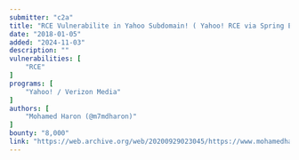 ```yaml
---
submitter: "c2a"
title: "RCE Vulnerabilite in Yahoo Subdomain! ( Yahoo! RCE via Spring Engine SSTI ) By tghawkins"
date: "2018-01-05"
added: "2024-11-03"
description: ""
vulnerabilities: [
    "RCE"
]
programs: [
    "Yahoo! / Verizon Media"
]
authors: [
    "Mohamed Haron (@m7mdharon)"
]
bounty: "8,000"
link: "https://web.archive.org/web/20200929023045/https://www.mohamedharon.com/2018/01/rce-vulnerabilite-in-yahoo-subdomain.html"
---
```




